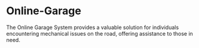 # Online-Garage
The Online Garage System provides a valuable solution for individuals encountering mechanical issues on the road, offering assistance to those in need.

